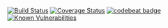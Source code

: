 [![Build Status](https://travis-ci.org/BizzoTech/kunafa-client.svg?branch=master)](https://travis-ci.org/BizzoTech/kunafa-client) [![Coverage Status](https://coveralls.io/repos/github/BizzoTech/kunafa-client/badge.svg?branch=master)](https://coveralls.io/github/BizzoTech/kunafa-client?branch=master) [![codebeat badge](https://codebeat.co/badges/02c5dd9e-a61a-4834-b6e7-794ea50e4385)](https://codebeat.co/projects/github-com-bizzotech-kunafa-client-master) [![Known Vulnerabilities](https://snyk.io/test/github/bizzotech/kunafa-client/badge.svg)](https://snyk.io/test/github/bizzotech/kunafa-client)

